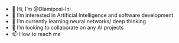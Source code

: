 - 👋 Hi, I’m @Olamiposi-Ini
- 👀 I’m interested in Artificial Intelligence and software development
- 🌱 I’m currently learning neural networks/ deep thinking
- 💞️ I’m looking to collaborate on any AI projects
- 📫 How to reach me 

<!---
Olamiposi-Ini/Olamiposi-Ini is a ✨ special ✨ repository because its `README.md` (this file) appears on your GitHub profile.
You can click the Preview link to take a look at your changes.
--->
